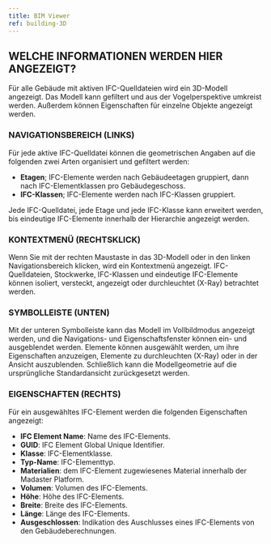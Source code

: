 ```yaml
---
title: BIM Viewer
ref: building-3D
---
```


## WELCHE INFORMATIONEN WERDEN HIER ANGEZEIGT?
Für alle Gebäude mit aktiven IFC-Quelldateien wird ein 3D-Modell angezeigt. Das Modell kann gefiltert und aus der Vogelperspektive umkreist werden. Außerdem können Eigenschaften für einzelne Objekte angezeigt werden.  

### NAVIGATIONSBEREICH (LINKS)
Für jede aktive IFC-Quelldatei können die geometrischen Angaben auf die folgenden zwei Arten organisiert und gefiltert werden:

- **Etagen**; IFC-Elemente werden nach Gebäudeetagen gruppiert, dann nach IFC-Elementklassen pro Gebäudegeschoss.
- **IFC-Klassen**; IFC-Elemente werden nach IFC-Klassen gruppiert.

Jede IFC-Quelldatei, jede Etage und jede IFC-Klasse kann erweitert werden, bis eindeutige IFC-Elemente innerhalb der Hierarchie angezeigt werden. 

### KONTEXTMENÜ (RECHTSKLICK)
Wenn Sie mit der rechten Maustaste in das 3D-Modell oder in den linken Navigationsbereich klicken, wird ein Kontextmenü angezeigt. IFC-Quelldateien, Stockwerke, IFC-Klassen und eindeutige IFC-Elemente können isoliert, versteckt, angezeigt oder durchleuchtet (X-Ray) betrachtet werden.

### SYMBOLLEISTE (UNTEN)
Mit der unteren Symbolleiste kann das Modell im Vollbildmodus angezeigt werden, und die Navigations- und Eigenschaftsfenster können ein- und ausgeblendet werden. Elemente können ausgewählt werden, um ihre Eigenschaften anzuzeigen, Elemente zu durchleuchten (X-Ray) oder in der Ansicht auszublenden. Schließlich kann die Modellgeometrie auf die ursprüngliche Standardansicht zurückgesetzt werden.

### EIGENSCHAFTEN (RECHTS)
Für ein ausgewähltes IFC-Element werden die folgenden Eigenschaften angezeigt:

- **IFC Element Name**: Name des IFC-Elements.
- **GUID**: IFC Element Global Unique Identifier.
- **Klasse**: IFC-Elementklasse.
- **Typ-Name**: IFC-Elementtyp.
- **Materialien**: dem IFC-Element zugewiesenes Material innerhalb der Madaster Platform.
- **Volumen**: Volumen des IFC-Elements.
- **Höhe**: Höhe des IFC-Elements.
- **Breite**: Breite des IFC-Elements.
- **Länge**: Länge des IFC-Elements.
- **Ausgeschlossen**: Indikation des Auschlusses eines IFC-Elements von den Gebäudeberechnungen.
